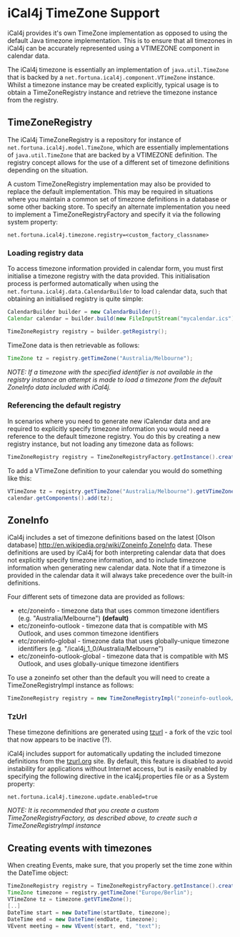 # iCal4j TimeZone Support

iCal4j provides it's own TimeZone implementation as opposed to using the default Java timezone implementation. This is to ensure that all timezones in iCal4j can be accurately represented using a VTIMEZONE component in calendar data.

The iCal4j timezone is essentially an implementation of `java.util.TimeZone` that is backed by a `net.fortuna.ical4j.component.VTimeZone` instance. Whilst a timezone instance may be created explicitly, typical usage is to obtain a TimeZoneRegistry instance and retrieve the timezone instance from the registry.

## TimeZoneRegistry

The iCal4j TimeZoneRegistry is a repository for instance of `net.fortuna.ical4j.model.TimeZone`, which are essentially implementations of `java.util.TimeZone` that are backed by a VTIMEZONE definition. The registry concept allows for the use of a different set of timezone definitions depending on the situation.

A custom TimeZoneRegistry implementation may also be provided to replace the default implementation. This may be required in situations where you maintain a common set of timezone definitions in a database or some other backing store. To specify an alternate implementation you need to implement a TimeZoneRegistryFactory and specify it via the following system property:

```properties
net.fortuna.ical4j.timezone.registry=<custom_factory_classname>
```

### Loading registry data

To access timezone information provided in calendar form, you must first initialise a timezone registry with the data provided. This initialisation process is performed automatically when using the `net.fortuna.ical4j.data.CalendarBuilder` to load calendar data, such that obtaining an initialised registry is quite simple:

```java
CalendarBuilder builder = new CalendarBuilder();
Calendar calendar = builder.build(new FileInputStream("mycalendar.ics"));

TimeZoneRegistry registry = builder.getRegistry();
```

TimeZone data is then retrievable as follows:

```java
TimeZone tz = registry.getTimeZone("Australia/Melbourne");
```

_NOTE: If a timezone with the specified identifier is not available in the registry instance an attempt is made to load a timezone from the default ZoneInfo data included with iCal4j._


### Referencing the default registry

In scenarios where you need to generate new iCalendar data and are required to explicitly specify timezone information you would need a reference to the default timezone registry. You do this by creating a new registry instance, but not loading any timezone data as follows:

```java
TimeZoneRegistry registry = TimeZoneRegistryFactory.getInstance().createRegistry();
```

To add a VTimeZone definition to your calendar you would do something like this:

```java
VTimeZone tz = registry.getTimeZone("Australia/Melbourne").getVTimeZone();
calendar.getComponents().add(tz);
```

## ZoneInfo

iCal4j includes a set of timezone definitions based on the latest [Olson database] [http://en.wikipedia.org/wiki/Zoneinfo ZoneInfo](http://www.iana.org/time-zones) data. These definitions are used by iCal4j for both interpreting calendar data that does not explicitly specify timezone information, and to include timezone information when generating new calendar data. Note that if a timezone is provided in the calendar data it will always take precedence over the built-in definitions.

Four different sets of timezone data are provided as follows:

* etc/zoneinfo - timezone data that uses common timezone identifiers (e.g. "Australia/Melbourne") **(default)**
* etc/zoneinfo-outlook - timezone data that is compatible with MS Outlook, and uses common timezone identifiers
* etc/zoneinfo-global - timezone data that uses globally-unique timezone identifiers (e.g. "/ical4j_1_0/Australia/Melbourne")
* etc/zoneinfo-outlook-global - timezone data that is compatible with MS Outlook, and uses globally-unique timezone identifiers

To use a zoneinfo set other than the default you will need to create a TimeZoneRegistryImpl instance as follows:

```java
TimeZoneRegistry registry = new TimeZoneRegistryImpl("zoneinfo-outlook/")
```

### TzUrl

These timezone definitions are generated using [tzurl](./tzurl) - a fork of the vzic tool that now appears to be inactive (?).

iCal4j includes support for automatically updating the included timezone definitions from the [tzurl.org](http://www.tzurl.org) site. By default, this feature is disabled to avoid instability for  applications without Internet access, but is easily enabled by specifying the following directive in the ical4j.properties file or as a System property:

```properties
net.fortuna.ical4j.timezone.update.enabled=true
```

_NOTE: It is recommended that you create a custom TimeZoneRegistryFactory, as described above, to create such a TimeZoneRegistryImpl instance_

## Creating events with timezones

When creating Events, make sure, that you properly set the time zone within the DateTime object:

```java
TimeZoneRegistry registry = TimeZoneRegistryFactory.getInstance().createRegistry();
TimeZone timezone = registry.getTimeZone("Europe/Berlin");
VTimeZone tz = timezone.getVTimeZone();
[..]
DateTime start = new DateTime(startDate, timezone);
DateTime end = new DateTime(endDate, timezone);
VEvent meeting = new VEvent(start, end, "text");
```
